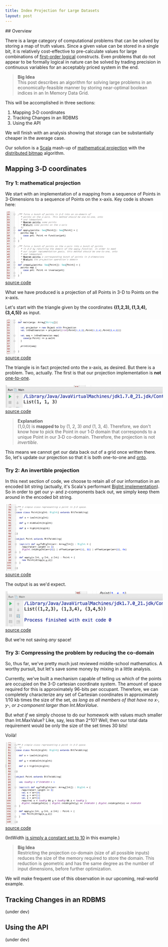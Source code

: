```yaml
---
title: Index Projection for Large Datasets
layout: post
---
```

<link rel='stylesheet' href='../css/markdown7.css'/>
## Overview

There is a large category of computational problems that can be solved by storing a map of truth values.
Since a given value can be stored in a single bit, it is relatively cost-effective to pre-calculate values for large
combinations of [first-order logical](http://en.wikipedia.org/wiki/First-order_logic) constructs. Even problems
that do not appear to be formally logical in nature can be solved by trading precision in continuous variables
for an acceptably priced system in the end.

> **Big Idea** <br/>
> This post describes an algorithm for solving large problems in an economically-feasible manner
> by storing near-optimal boolean indices in an In Memory Data Grid.

This will be accomplished in three sections:

1. Mapping 3&dash;D coordinates
2. Tracking Changes in an RDBMS
3. Using the API

We will finish with an analysis showing that storage can be substantially cheaper in the average case.

Our solution is a [Scala](http://scala-lang.org) mash-up of <a href="http://en.wikipedia.org/wiki/Projection_(mathematics)">mathematical projection</a> with
the [distributed bitmap](http://docs.gigaspaces.com/sbp/distributed-bitmap.html) algorithm.

## Mapping 3&dash;D coordinates

### Try 1: mathematical projection
We start with an implementation of a mapping from a sequence of Points in 3-Dimensions to a sequence of Points on
the x-axis. Key code is shown here:

![example projection function trait](images/img0.png)
[source code](https://github.com/jasonnerothin/projectit/blob/2234fd3fd0764573e6662144a5b908815e6badd0/src/main/scala/com/jasonnerothin/project/Projection.scala#L30)

What we have produced is a projection of all Points in 3-D to Points on the x-axis.

Let\'s start with the triangle given by the coordinates **{(1,2,3), (1,3,4), (3,4,5)}** as input.

![current design problems](images/img1.png)
[source code](https://github.com/jasonnerothin/projectit/blob/5c705848cfe5bf1006c84404785958673b518ae9/src/main/scala/com/jasonnerothin/project/Main.scala#L29)

The triangle is in fact projected onto the x-axis, as desired. But there is a problem. Two, actually. The first is
that our projection implementation is **not**
[one-to-one](http://www.regentsprep.org/Regents/math/algtrig/ATP5/OntoFunctions.htm).

![not one to one](images/img2.png)
[source code](https://github.com/jasonnerothin/projectit/blob/5c705848cfe5bf1006c84404785958673b518ae9/src/main/scala/com/jasonnerothin/project/Main.scala#L29)

> **Explanation** <br/>
> (1,0,0) is **mapped to** by (1, 2, 3) *and* (1, 3, 4). Therefore, we don\'t know how to pick the Point in our 1&dash;D domain that
> corresponds to a unique Point in our 3&dash;D co-domain. Therefore, the projection is not *invertible*.

This means we cannot get our data back out of a grid once written there. So, let\'s update our projection so that
it is both one-to-one and [onto](http://www.regentsprep.org/Regents/math/algtrig/ATP5/OntoFunctions.htm).

### Try 2: An invertible projection

In this next section of code, we choose to retain all of our information in an encoded bit string (actually, it\'s
Scala\'s performant [BigInt implementation](http://www.scala-lang.org/api/2.10.3/index.html#scala.math.BigInt)). So
in order to get our y&dash; and z&dash;components back out, we simply keep them around in the encoded bit string.

![invertible projection](images/img3.png)
[source code](https://github.com/jasonnerothin/projectit/blob/853b77a1e63e19a24dd11508541ad8a6a700b711/src/main/scala/com/jasonnerothin/project/Projection.scala#L79)

The output is as we\'d expect.

![getting our data back out](images/img4.png)
[source code](https://github.com/jasonnerothin/projectit/blob/853b77a1e63e19a24dd11508541ad8a6a700b711/src/test/scala/com/jasonnerothin/project/Main.scala#L29)

But we\'re not saving *any* space!

### Try 3: Compressing the problem by reducing the co-domain

So, thus far, we\'ve pretty much just reviewed middle-school mathematics. A worthy pursuit, but let\'s save some money
by mixing in a little analysis.

Currently, we\'ve built a mechanism capable of telling us which of the points are occupied on the 3-D cartesian
coordinate system. The amount of space required for this is approximately 96-bits per occupant. Therefore, we can
completely characterize any set of Cartesian coordinates in approximately 1/10 kb times the size of the set, *as long as
all members of that have no x&dash;, y&dash;, or z&dash;component larger than Int.MaxValue*.

But *what if* we simply choose to do our homework with values much smaller than Int.MaxValue? Like, say, less than 2^10?
Well, then our total data requirement would be only the size of the set times 30 bits!

Voilà!

![saving some bits](images/img5.png)
[source code](https://github.com/jasonnerothin/projectit/blob/48cafa83f304808f29b6748c97c3a7b647a131e8/src/main/scala/com/jasonnerothin/project/Projection.scala#L95)

(IntWidth [is simply a constant set to 10](https://github.com/jasonnerothin/projectit/blob/48cafa83f304808f29b6748c97c3a7b647a131e8/src/main/scala/com/jasonnerothin/project/package.scala#L25) in this example.)

> **Big Idea** <br/>
> Restricting the projection co-domain (size of all possible inputs) reduces the size of the
> memory required to store the domain. This reduction is geometric and has the same degree
> as the number of input dimensions, before further optimization.

We will make frequent use of this observation in our upcoming, real-world example.

## Tracking Changes in an RDBMS

(under dev)

## Using the API

(under dev)